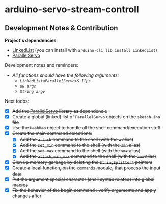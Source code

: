 # arduino-servo-stream-controll

## Development Notes & Contribution

**Project's dependencies**:
+ [LinkedList](https://github.com/ivanseidel/LinkedList) (you can install with `arduino-cli lib install LinkedList`)
+ [ParallelServo](https://github.com/kevinmarquesp/ParallelServo)

Development notes and reminders:
+ *All functions should have the following arguments:*
    + *`LinkedList<ParallelServo>& llps`*
    + *`u8 argc`*
    + *`String argv`*

Next todos:
+ [x] ~~Add the [ParallelServo](https://github.com/kevinmarquesp/ParallelServo) library as dependencie~~
+ [x] ~~Create a global (linked) list of `ParallelServo` objects on the `sketch.ino` file~~
+ [x] ~~Use the `HashMap` object to handle all the shell command/execution stuff~~
+ [x] ~~Create the main command colections:~~
    + [x] ~~Add the `attach` command to the shell (with the `a` alias)~~
    + [x] ~~Add the `set_min` command to the shell (with the `smn` alias)~~
    + [x] ~~Add the `set_max` command to the shell (with the `smx` alias)~~
    + [x] ~~Add the `attach_min_max` command to the shell (with the `amm` alias)~~
+ [x] ~~Clen up memory garbage by deleting the `StringSplitter*` pointers~~
+ [x] ~~Create a local function, on the `commands` module, that process the input data~~
+ [x] ~~Put the argument special character (shell syntax related) into global macros~~
+ [x] ~~Fix the behavior of the begin command : verify arguments and apply changes after~~
